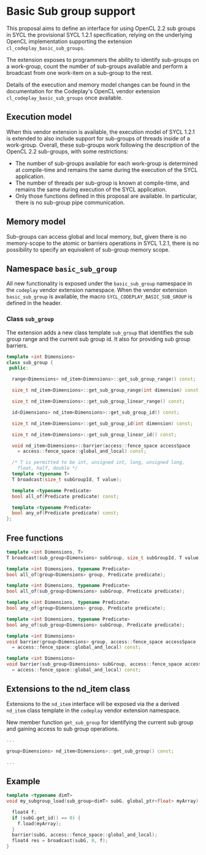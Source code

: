 # Basic Sub group support

This proposal aims to define an interface for using OpenCL 2.2 sub groups in
SYCL the provisional SYCL 1.2.1 specification, relying on the underlying
OpenCL implementation supporting the extension `cl_codeplay_basic_sub_groups`.

The extension exposes to programmers the ability to identify sub-groups
on a work-group, count the number of sub-groups available and perform
a broadcast from one work-item on a sub-group to the rest.

Details of the execution and memory model changes can be found in the
documentation for the Codeplay's OpenCL vendor extension `cl_codeplay_basic_sub_groups` 
once available.

## Execution model

When this vendor extension is available, the execution model of SYCL 1.2.1
is extended to also include support for sub-groups of threads inside of a
work-group.
Overall, these sub-groups work following the description of the OpenCL 2.2
sub-groups, with some restrictions:

* The number of sub-groups available for each work-group is determined 
at compile-time and remains the same during the execution of the SYCL application.
* The number of threads per sub-group is known at compile-time, and remains the
same during execution of the SYCL application.
* Only those functions defined in this proposal are available. 
In particular, there is no sub-group pipe communication.

## Memory model

Sub-groups can access global and local memory, but, given there is no 
memory-scope to the atomic or barriers operations in SYCL 1.2.1, there is no
possibility to specify an equivalent of sub-group memory scope.

## Namespace `basic_sub_group`

All new functionality is exposed under the `basic_sub_group` namespace
in the `codeplay` vendor extension namespace.
When the vendor extension `basic_sub_group` is available, the macro
`SYCL_CODEPLAY_BASIC_SUB_GROUP` is defined in the header.

### Class `sub_group`

The extension adds a new class template `sub_group` that identifies the 
sub group range and the current sub group id. 
It also for providing sub group barriers.

```cpp
template <int Dimensions>
class sub_group {
 public:

  range<Dimensions> nd_item<Dimensions>::get_sub_group_range() const;

  size_t nd_item<Dimensions>::get_sub_group_range(int dimension) const;

  size_t nd_item<Dimensions>::get_sub_group_linear_range() const;

  id<Dimensions> nd_item<Dimensions>::get_sub_group_id() const;

  size_t nd_item<Dimensions>::get_sub_group_id(int dimension) const;

  size_t nd_item<Dimensions>::get_sub_group_linear_id() const;

  void nd_item<Dimensions>::barrier(access::fence_space accessSpace
    = access::fence_space::global_and_local) const;

  /* T is permitted to be int, unsigned int, long, unsigned long, 
    float, half, double */
  template <typename T>
  T broadcast(size_t subGroupId, T value);

  template <typename Predicate>
  bool all_of(Predicate predicate) const;

  template <typename Predicate>
  bool any_of(Predicate predicate) const;
};
```

## Free functions

```cpp
template <int Dimensions, T>
T broadcast(sub_group<Dimensions> subGroup, size_t subGroupId, T value);

template <int Dimensions, typename Predicate>
bool all_of(group<Dimensions> group, Predicate predicate);

template <int Dimensions, typename Predicate>
bool all_of(sub_group<Dimensions> subGroup, Predicate predicate);

template <int Dimensions, typename Predicate>
bool any_of(group<Dimensions> group, Predicate predicate);

template <int Dimensions, typename Predicate>
bool any_of(sub_group<Dimensions> subGroup, Predicate predicate);

template <int Dimensions>
void barrier(group<Dimensions> group, access::fence_space accessSpace
  = access::fence_space::global_and_local) const;

template <int Dimensions>
void barrier(sub_group<Dimensions> subGroup, access::fence_space accessSpace
  = access::fence_space::global_and_local) const;
```

## Extensions to the nd\_item class

Extensions to the `nd_item` interface will be exposed via the a derived `nd_item` class template in the `codeplay` vendor extension namespace.

New member function `get_sub_group` for identifying the current sub group and gaining access to sub group operations.

```cpp
...

group<Dimensions> nd_item<Dimensions>::get_sub_group() const;

...
```

## Example

```cpp
template <typename dimT>
void my_subgroup_load(sub_group<dimT> subG, global_ptr<float> myArray) {

  float4 f;
  if (subG.get_id() == 0) {  
    f.load(myArray);
  }
  barrier(subG, access::fence_space::global_and_local);
  float4 res = broadcast(subG, 0, f);
}
```
